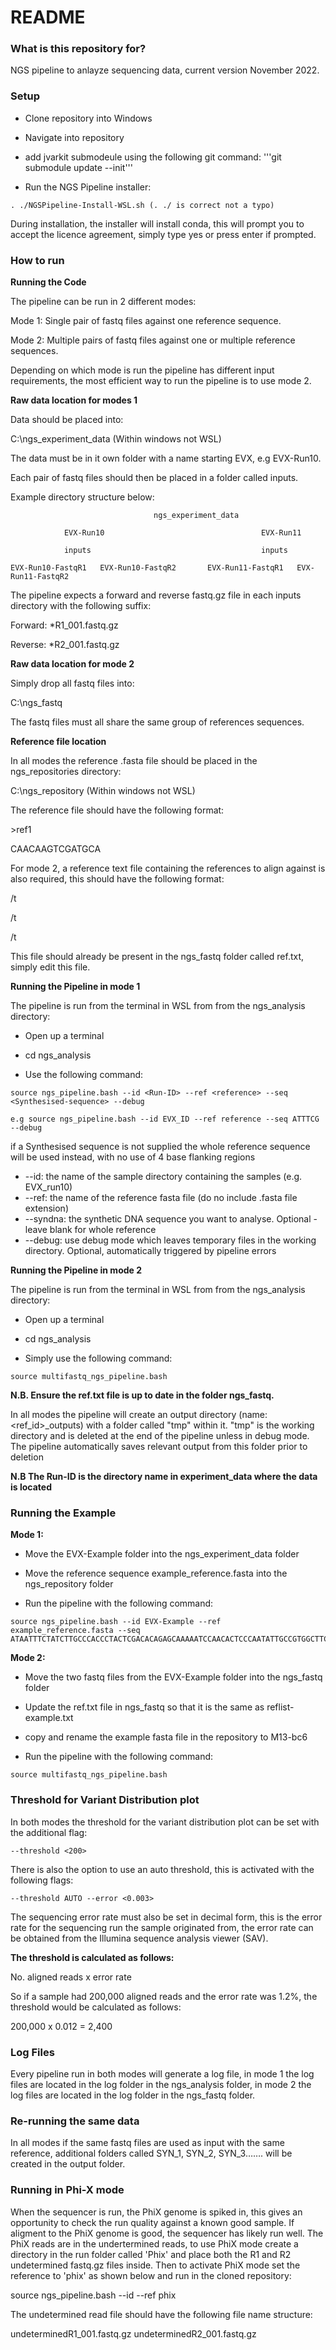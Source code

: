 # README #
### What is this repository for? ###

NGS pipeline to anlayze sequencing data, current version November 2022.


### Setup ###

- Clone repository into Windows

- Navigate into repository

- add jvarkit submodeule using the following git command:
'''git submodule update --init'''

- Run the NGS Pipeline installer:
```
. ./NGSPipeline-Install-WSL.sh (. ./ is correct not a typo)
```
During installation, the installer will install conda, this will prompt you to accept the licence agreement, 
simply type yes or press enter if prompted.


### How to run ###

**Running the Code**

The pipeline can be run in 2 different modes:

Mode 1: Single pair of fastq files against one reference sequence.

Mode 2: Multiple pairs of fastq files against one or multiple reference sequences.

Depending on which mode is run the pipeline has different input requirements, the most efficient way to run the pipeline is to use mode 2.

**Raw data location for modes 1**

Data should be placed into:

C:\ngs_experiment_data (Within windows not WSL)

The data must be in it own folder with a name starting EVX, e.g EVX-Run10.

Each pair of fastq files should then be placed in a folder called inputs.

Example directory structure below:


									ngs_experiment_data  
				
			    EVX-Run10									EVX-Run11

				inputs										inputs
				
	EVX-Run10-FastqR1   EVX-Run10-FastqR2		EVX-Run11-FastqR1	EVX-Run11-FastqR2
	

The pipeline expects a forward and reverse fastq.gz file in each inputs directory with the following suffix:

Forward: *R1_001.fastq.gz

Reverse: *R2_001.fastq.gz

**Raw data location for mode 2**

Simply drop all fastq files into:

C:\ngs_fastq

The fastq files must all share the same group of references sequences.

**Reference file location**

In all modes the reference .fasta file should be placed in the ngs_repositories directory:

C:\ngs_repository (Within windows not WSL)

The reference file should have the following format:

\>ref1

CAACAAGTCGATGCA

For mode 2, a reference text file containing the references to align against is also required, this should have the following format:

<reference-sequence>    /t     <synthetic-sequence>

<reference-sequence>    /t     <synthetic-sequence>

<reference-sequence>    /t     <synthetic-sequence>


This file should already be present in the ngs_fastq folder called ref.txt, simply edit this file.

**Running the Pipeline in mode 1**

The pipeline is run from the terminal in WSL from from the ngs_analysis directory:

- Open up a terminal

- cd ngs_analysis

- Use the following command:

 ```
 source ngs_pipeline.bash --id <Run-ID> --ref <reference> --seq <Synthesised-sequence> --debug
 ```
 
 ``` 
 e.g source ngs_pipeline.bash --id EVX_ID --ref reference --seq ATTTCG --debug
```

if a Synthesised sequence is not supplied the whole reference sequence will be used instead, with no use of 4 base flanking regions

* --id: the name of the sample directory containing the samples (e.g. EVX_run10)
* --ref: the name of the reference fasta file (do no include .fasta file extension)
* --syndna: the synthetic DNA sequence you want to analyse. Optional - leave blank for whole reference
* --debug: use debug mode which leaves temporary files in the working directory. Optional, automatically triggered by pipeline errors


**Running the Pipeline in mode 2**

The pipeline is run from the terminal in WSL from from the ngs_analysis directory:

- Open up a terminal

- cd ngs_analysis

- Simply use the following command:

```
source multifastq_ngs_pipeline.bash 
```

**N.B. Ensure the ref.txt file is up to date in the folder ngs_fastq.**

In all modes the pipeline will create an output directory (name: <ref_id>_outputs) with a folder called "tmp" within it. "tmp" is the working 
directory and is deleted at the end of the pipeline unless in debug mode. The pipeline automatically saves relevant output from this 
folder prior to deletion

**N.B The Run-ID is the directory name in experiment_data where the data is located**


### Running the Example ###

**Mode 1:**

- Move the EVX-Example folder into the ngs_experiment_data folder

- Move the reference sequence example_reference.fasta into the ngs_repository folder

- Run the pipeline with the following command:

```
source ngs_pipeline.bash --id EVX-Example --ref example_reference.fasta --seq ATAATTTCTATCTTGCCCACCCTACTCGACACAGAGCAAAAATCCAACACTCCCAATATTGCCGTGGCTTCGACCTCTTGCTCAGATTTTCTTGTTACCT
```

**Mode 2:**

- Move the two fastq files from the EVX-Example folder into the ngs_fastq folder

- Update the ref.txt file in ngs_fastq so that it is the same as reflist-example.txt 

- copy and rename the example fasta file in the repository to M13-bc6

- Run the pipeline with the following command:

```
source multifastq_ngs_pipeline.bash
```

### Threshold for Variant Distribution plot ###

In both modes the threshold for the variant distribution plot can be set with the additional flag:

```
--threshold <200>
```

There is also the option to use an auto threshold, this is activated with the following flags:

```
--threshold AUTO --error <0.003>
```

The sequencing error rate must also be set in decimal form, this is the error rate for the sequencing run the sample originated from, the error rate can be obtained from the Illumina sequence analysis viewer (SAV).

**The threshold is calculated as follows:**

No. aligned reads x error rate

So if a sample had 200,000 aligned reads and the error rate was 1.2%, the threshold would be calculated as follows:

200,000 x 0.012 = 2,400

### Log Files ###

Every pipeline run in both modes will generate a log file, in mode 1 the log files are located in the log folder in the ngs_analysis folder, in mode 2 the log files are located in the log folder in the ngs_fastq folder.

### Re-running the same data ###

In all modes if the same fastq files are used as input with the same reference, additional folders called SYN_1, SYN_2, SYN_3……. will be created in the output folder.

### Running in Phi-X mode ###

When the sequencer is run, the PhiX genome is spiked in, this gives an opportunity to check the run quality against a
known good sample. If aligment to the PhiX genome is good, the sequencer has likely run well. The PhiX reads are in
the undertermined reads, to use PhiX mode create a directory in the run folder called 'Phix' and place both the R1
and R2 undetermined fastq.gz files inside. Then to activate PhiX mode set the reference to 'phix' as shown below and run in the cloned repository:

source ngs_pipeline.bash --id <Run-ID> --ref phix

The undetermined read file should have the following file name structure:

undetermined<runID>R1_001.fastq.gz
undetermined<runID>R2_001.fastq.gz